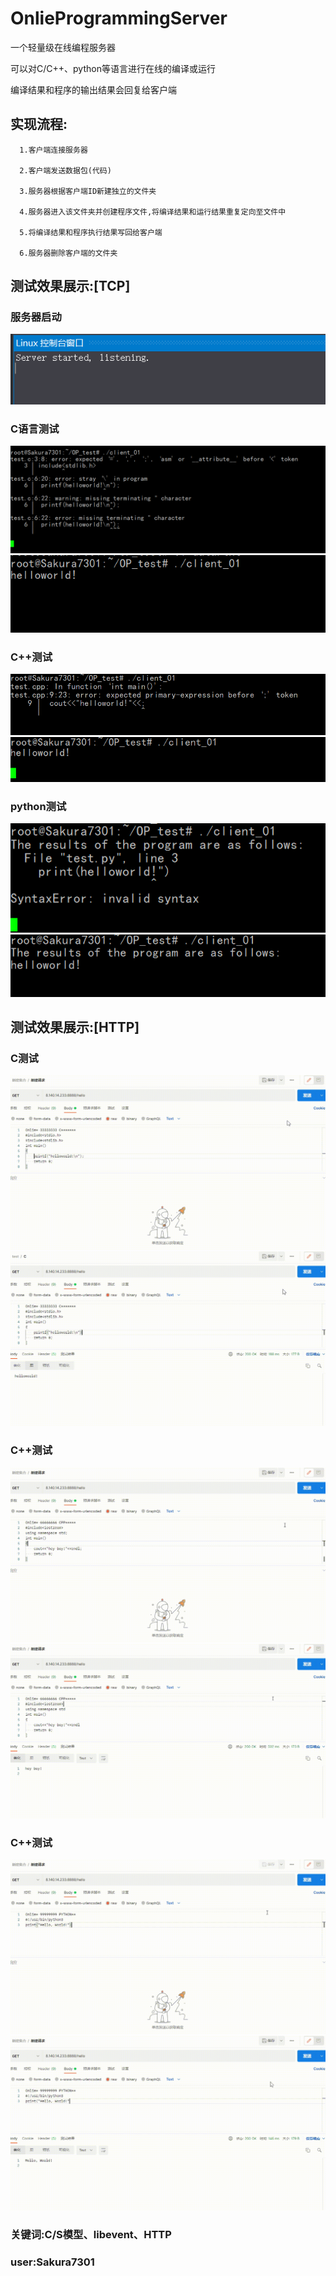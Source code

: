 # OnlieProgrammingServer

一个轻量级在线编程服务器

可以对C/C++、python等语言进行在线的编译或运行

编译结果和程序的输出结果会回复给客户端

## **实现流程:**

      1.客户端连接服务器
  
      2.客户端发送数据包(代码)
  
      3.服务器根据客户端ID新建独立的文件夹
  
      4.服务器进入该文件夹并创建程序文件,将编译结果和运行结果重复定向至文件中
  
      5.将编译结果和程序执行结果写回给客户端
  
      6.服务器删除客户端的文件夹
  
  
 ## **测试效果展示:[TCP]**
  
### 服务器启动
  ![image](https://github.com/Sakura7301/OnlieProgrammingServer/blob/master/picture/%E6%9C%8D%E5%8A%A1%E5%99%A8%E5%90%AF%E5%8A%A8.png)
      
### C语言测试
  ![image](https://github.com/Sakura7301/OnlieProgrammingServer/blob/master/picture/C%E8%AF%AD%E8%A8%80%E9%94%99%E8%AF%AF%E7%A4%BA%E4%BE%8B.png)
  ![image](https://github.com/Sakura7301/OnlieProgrammingServer/blob/master/picture/C%E8%AF%AD%E8%A8%80%E9%80%9A%E8%BF%87%E7%A4%BA%E4%BE%8B.png)
  
### C++测试
  ![image](https://github.com/Sakura7301/OnlieProgrammingServer/blob/master/picture/cpp%E9%94%99%E8%AF%AF%E7%A4%BA%E4%BE%8B.png)
  ![image](https://github.com/Sakura7301/OnlieProgrammingServer/blob/master/picture/cpp%E9%80%9A%E8%BF%87%E7%A4%BA%E4%BE%8B.png)
  
### python测试
  ![image](https://github.com/Sakura7301/OnlieProgrammingServer/blob/master/picture/python%E9%94%99%E8%AF%AF%E7%A4%BA%E4%BE%8B.png)
  ![image](https://github.com/Sakura7301/OnlieProgrammingServer/blob/master/picture/python%E9%80%9A%E8%BF%87%E7%A4%BA%E4%BE%8B.png)
  
  
 ## **测试效果展示:[HTTP]**
  
 ### **C测试**
  
  
  ![image](https://github.com/Sakura7301/OnlieProgrammingServer/blob/master/httptest/C.gif)
  ![image](https://github.com/Sakura7301/OnlieProgrammingServer/blob/master/httptest/C_error.gif)
  
  
 ### **C++测试**
  
  
  ![image](https://github.com/Sakura7301/OnlieProgrammingServer/blob/master/httptest/CPP.gif)
  ![image](https://github.com/Sakura7301/OnlieProgrammingServer/blob/master/httptest/CPP_error.gif)
  
  
 ### **C++测试**
  
  
  ![image](https://github.com/Sakura7301/OnlieProgrammingServer/blob/master/httptest/Python.gif)
  ![image](https://github.com/Sakura7301/OnlieProgrammingServer/blob/master/httptest/Python_error.gif)
      
     
  
 ### **关键词**:C/S模型、libevent、HTTP



### **user:Sakura7301**

